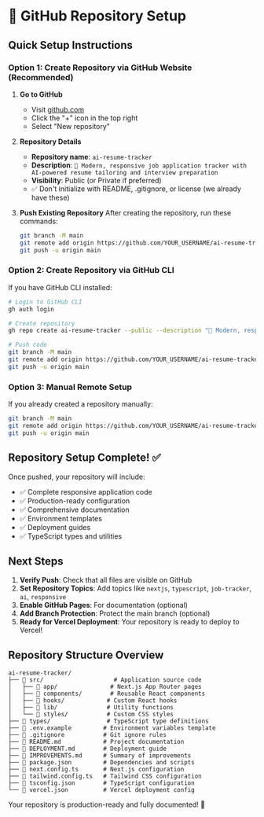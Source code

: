 # 🐙 GitHub Repository Setup

## Quick Setup Instructions

### Option 1: Create Repository via GitHub Website (Recommended)

1. **Go to GitHub**
   - Visit [github.com](https://github.com)
   - Click the "+" icon in the top right
   - Select "New repository"

2. **Repository Details**
   - **Repository name**: `ai-resume-tracker`
   - **Description**: `🚀 Modern, responsive job application tracker with AI-powered resume tailoring and interview preparation`
   - **Visibility**: Public (or Private if preferred)
   - ✅ Don't initialize with README, .gitignore, or license (we already have these)

3. **Push Existing Repository**
   After creating the repository, run these commands:
   ```bash
   git branch -M main
   git remote add origin https://github.com/YOUR_USERNAME/ai-resume-tracker.git
   git push -u origin main
   ```

### Option 2: Create Repository via GitHub CLI

If you have GitHub CLI installed:

```bash
# Login to GitHub CLI
gh auth login

# Create repository
gh repo create ai-resume-tracker --public --description "🚀 Modern, responsive job application tracker with AI-powered resume tailoring and interview preparation"

# Push code
git branch -M main
git remote add origin https://github.com/YOUR_USERNAME/ai-resume-tracker.git
git push -u origin main
```

### Option 3: Manual Remote Setup

If you already created a repository manually:

```bash
git branch -M main
git remote add origin https://github.com/YOUR_USERNAME/ai-resume-tracker.git
git push -u origin main
```

## Repository Setup Complete! ✅

Once pushed, your repository will include:

- ✅ Complete responsive application code
- ✅ Production-ready configuration
- ✅ Comprehensive documentation
- ✅ Environment templates
- ✅ Deployment guides
- ✅ TypeScript types and utilities

## Next Steps

1. **Verify Push**: Check that all files are visible on GitHub
2. **Set Repository Topics**: Add topics like `nextjs`, `typescript`, `job-tracker`, `ai`, `responsive`
3. **Enable GitHub Pages**: For documentation (optional)
4. **Add Branch Protection**: Protect the main branch (optional)
5. **Ready for Vercel Deployment**: Your repository is ready to deploy to Vercel!

## Repository Structure Overview

```
ai-resume-tracker/
├── 📁 src/                    # Application source code
│   ├── 📁 app/               # Next.js App Router pages
│   ├── 📁 components/        # Reusable React components
│   ├── 📁 hooks/            # Custom React hooks
│   ├── 📁 lib/              # Utility functions
│   └── 📁 styles/           # Custom CSS styles
├── 📁 types/                # TypeScript type definitions
├── 📄 .env.example         # Environment variables template
├── 📄 .gitignore           # Git ignore rules
├── 📄 README.md            # Project documentation
├── 📄 DEPLOYMENT.md        # Deployment guide
├── 📄 IMPROVEMENTS.md      # Summary of improvements
├── 📄 package.json         # Dependencies and scripts
├── 📄 next.config.ts       # Next.js configuration
├── 📄 tailwind.config.ts   # Tailwind CSS configuration
├── 📄 tsconfig.json        # TypeScript configuration
└── 📄 vercel.json          # Vercel deployment config
```

Your repository is production-ready and fully documented! 🎉
